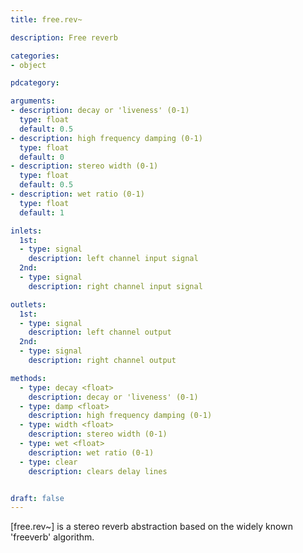 ```yaml
---
title: free.rev~

description: Free reverb

categories:
- object

pdcategory:

arguments:
- description: decay or 'liveness' (0-1)
  type: float
  default: 0.5
- description: high frequency damping (0-1)
  type: float
  default: 0
- description: stereo width (0-1)
  type: float
  default: 0.5
- description: wet ratio (0-1)
  type: float
  default: 1

inlets:
  1st:
  - type: signal
    description: left channel input signal
  2nd:
  - type: signal
    description: right channel input signal

outlets:
  1st:
  - type: signal
    description: left channel output
  2nd:
  - type: signal
    description: right channel output

methods:
  - type: decay <float>
    description: decay or 'liveness' (0-1)
  - type: damp <float>
    description: high frequency damping (0-1)
  - type: width <float>
    description: stereo width (0-1)
  - type: wet <float>
    description: wet ratio (0-1)
  - type: clear
    description: clears delay lines


draft: false
---
```


[free.rev~] is a stereo reverb abstraction based on the widely known 'freeverb' algorithm.

